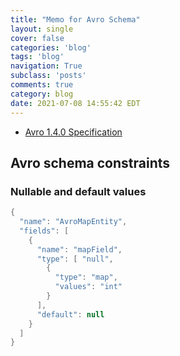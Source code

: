 ```yaml
---
title: "Memo for Avro Schema"
layout: single
cover: false
categories: 'blog'
tags: 'blog'
navigation: True
subclass: 'posts'
comments: true
category: blog
date: 2021-07-08 14:55:42 EDT
---
```


- [Avro 1.4.0 Specification](https://avro.apache.org/docs/1.4.0/spec.html)

## Avro schema constraints

### Nullable and default values

```java
{
  "name": "AvroMapEntity",
  "fields": [
    {
      "name": "mapField",
      "type": [ "null",
        {
          "type": "map",
          "values": "int"
        }
      ],
      "default": null
    }
  ]
}
```
